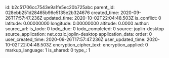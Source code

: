









id: b2c51706cc7543e9a1fe5ec20b725abc
parent_id: 028ebb251d28465b96e5135e2b324676
created_time: 2020-09-26T17:57:47.236Z
updated_time: 2020-10-02T22:04:48.503Z
is_conflict: 0
latitude: 0.00000000
longitude: 0.00000000
altitude: 0.0000
author: 
source_url: 
is_todo: 0
todo_due: 0
todo_completed: 0
source: joplin-desktop
source_application: net.cozic.joplin-desktop
application_data: 
order: 0
user_created_time: 2020-09-26T17:57:47.236Z
user_updated_time: 2020-10-02T22:04:48.503Z
encryption_cipher_text: 
encryption_applied: 0
markup_language: 1
is_shared: 0
type_: 1